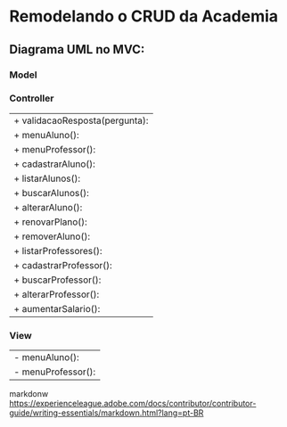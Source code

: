 # Remodelando o CRUD da Academia

## Diagrama UML no MVC:

### Model




### Controller

|  |
|---|
|+ validacaoResposta(pergunta):|
|+ menuAluno():|
|+ menuProfessor():|
|+ cadastrarAluno():|
|+ listarAlunos():|
|+ buscarAlunos():|
|+ alterarAluno():|
|+ renovarPlano():|
|+ removerAluno():|
|+ listarProfessores():|
|+ cadastrarProfessor():|
|+ buscarProfessor():|
|+ alterarProfessor():|
|+ aumentarSalario():|




### View

|  |
|---|
|- menuAluno(): |
|- menuProfessor(): |









markdonw
https://experienceleague.adobe.com/docs/contributor/contributor-guide/writing-essentials/markdown.html?lang=pt-BR